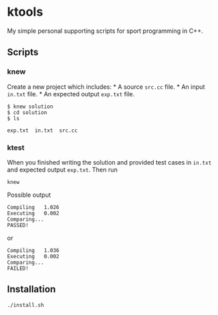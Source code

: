 # ktools
My simple personal supporting scripts for sport programming in C++.

## Scripts
### knew
Create a new project which includes:
    * A source `src.cc` file.
    * An input `in.txt` file.
    * An expected output `exp.txt` file.

```
$ knew solution
$ cd solution
$ ls

exp.txt  in.txt  src.cc
```

### ktest
When you finished writing the solution and provided test cases in `in.txt` and
expected output `exp.txt`. Then run

```
knew
```

Possible output
```
Compiling	1.026
Executing	0.002
Comparing...
PASSED!
```
or
```
Compiling	1.036
Executing	0.002
Comparing...
FAILED!
```

## Installation
```
./install.sh
```
